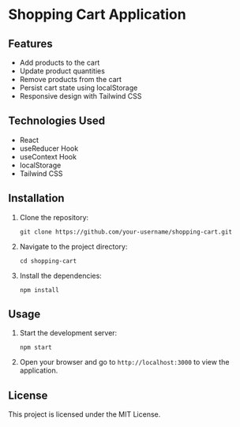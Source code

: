 <!DOCTYPE html>
<html lang="en">
<head>
  <meta charset="UTF-8">
  <meta name="viewport" content="width=device-width, initial-scale=1.0">
  <title>Shopping Cart Application</title>
</head>
<body>
  <h1>Shopping Cart Application</h1>

  <h2>Features</h2>
  <ul>
    <li>Add products to the cart</li>
    <li>Update product quantities</li>
    <li>Remove products from the cart</li>
    <li>Persist cart state using localStorage</li>
    <li>Responsive design with Tailwind CSS</li>
  </ul>

  <h2>Technologies Used</h2>
  <ul>
    <li>React</li>
    <li>useReducer Hook</li>
    <li>useContext Hook</li>
    <li>localStorage</li>
    <li>Tailwind CSS</li>
  </ul>

  <h2>Installation</h2>
  <ol>
    <li>Clone the repository:</li>
    <pre><code>git clone https://github.com/your-username/shopping-cart.git</code></pre>
    <li>Navigate to the project directory:</li>
    <pre><code>cd shopping-cart</code></pre>
    <li>Install the dependencies:</li>
    <pre><code>npm install</code></pre>
  </ol>

  <h2>Usage</h2>
  <ol>
    <li>Start the development server:</li>
    <pre><code>npm start</code></pre>
    <li>Open your browser and go to <code>http://localhost:3000</code> to view the application.</li>
  </ol>

  <h2>License</h2>
  <p>This project is licensed under the MIT License.</p>
</body>
</html>
